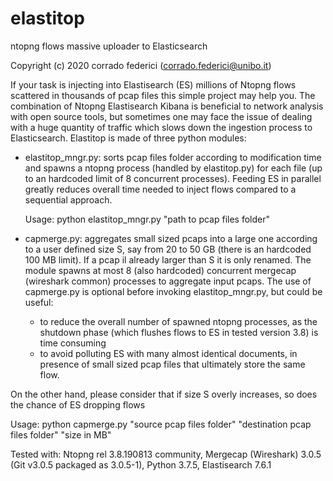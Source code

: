 # elastitop
ntopng flows massive uploader to Elasticsearch

Copyright (c) 2020 corrado federici (corrado.federici@unibo.it)


If your task is injecting into Elastisearch (ES) millions of Ntopng flows scattered in thousands of pcap files this simple project may help you. The combination of Ntopng Elastisearch Kibana is beneficial to network analysis with open source tools, but sometimes one may face the issue of dealing with a huge quantity of traffic which slows down the ingestion process to Elasticsearch. Elastitop is made of three python modules:

- elastitop_mngr.py: sorts pcap files folder according to modification time and spawns a ntopng process (handled by elastitop.py) for each file (up to an hardcoded limit of 8 concurrent processes). Feeding ES in parallel greatly reduces overall time needed to inject flows compared to a sequential approach.

  Usage: python elastitop_mngr.py "path to pcap files folder"
  
- capmerge.py: aggregates small sized pcaps into a large one according to a user defined size S, say from 20 to 50 GB (there is an hardcoded 100 MB limit). If a pcap il already larger than S it is only renamed. The module spawns at most 8 (also hardcoded) concurrent mergecap (wireshark common) processes to aggregate input pcaps. The use of capmerge.py is optional before invoking elastitop_mngr.py, but could be useful:
  - to reduce the overall number of spawned ntopng processes, as the shutdown phase (which flushes flows to ES in tested version 3.8) is            time consuming
  - to avoid polluting ES with many almost identical documents, in presence of small sized pcap files that ultimately store the same flow.
  
On the other hand, please consider that if size S overly increases, so does the chance of ES dropping flows  

  Usage: python capmerge.py "source pcap files folder" "destination pcap files folder" "size in MB"
 
Tested with: Ntopng rel 3.8.190813 community, Mergecap (Wireshark) 3.0.5 (Git v3.0.5 packaged as 3.0.5-1), Python 3.7.5,
Elastisearch 7.6.1
